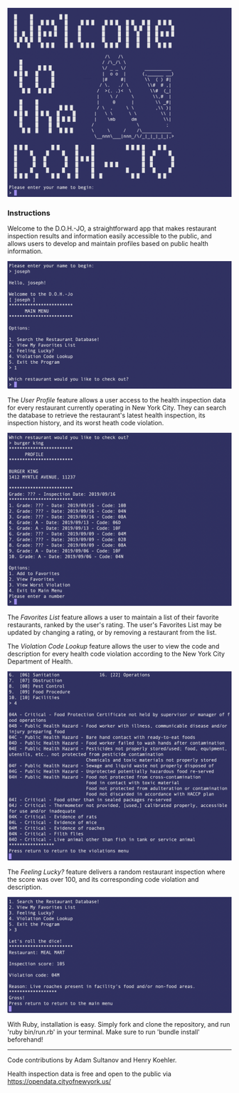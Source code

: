 
![title screen](./public/title.png)

### Instructions

Welcome to the D.O.H.-JO, a straightforward app that makes restaurant inspection results and information easily accessible to the public, and allows users to develop and maintain profiles based on public health information.

![main menu](./public/1.png)

The _User Profile_ feature allows a user access to the health inspection data for every restaurant currently operating in New York City. They can search the database to retrieve the restaurant's latest health inspection, its inspection history, and its worst heath code violation.

![restaurant search](./public/2.png)

The _Favorites List_ feature allows a user to maintain a list of their favorite restaurants, ranked by the user's rating. The user's Favorites List may be updated by changing a rating, or by removing a restaurant from the list.

The _Violation Code Lookup_ feature allows the user to view the code and description for every health code violation according to the New York City Department of Health.

![violation code lookup](./public/3.png)

The _Feeling Lucky?_ feature delivers a random restaurant inspection
where the score was over 100, and its corresponding code violation
and description.

![random restaurant search](./public/4.png)

With Ruby, installation is easy. Simply fork and clone the repository, and run 'ruby bin/run.rb' in your terminal. Make sure to run 'bundle install' beforehand!

---

Code contributions by Adam Sultanov and Henry Koehler.

Health inspection data is free and open to the public via
https://opendata.cityofnewyork.us/
